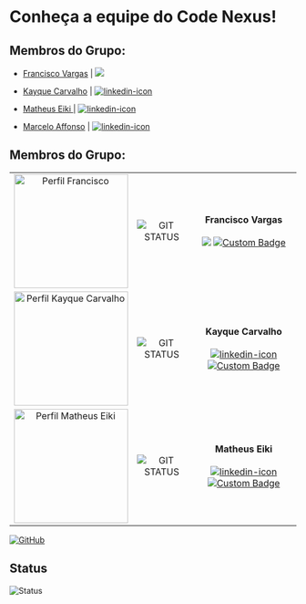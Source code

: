 # Conheça a equipe do Code Nexus!
## Membros do Grupo:
- [Francisco Vargas](https://github.com/Franciscov25) |
    [<img src="https://img.shields.io/badge/LinkedIn-0077B5?style=for-the-badge&logo=linkedin&logoColor=white">](https://www.linkedin.com/in/franciscovargas7/)

- [Kayque Carvalho](https://github.com/Kay-Carv) |
    [ <img src="https://img.shields.io/badge/LinkedIn-0077B5?style=for-the-badge&logo=linkedin&logoColor=white" alt="linkedin-icon">](https://www.linkedin.com/in/kayque-carvalho-49a190283/)
  
- [Matheus Eiki   ](https://github.com/Matheus-Eiki) |
    [<img src="https://img.shields.io/badge/LinkedIn-0077B5?style=for-the-badge&logo=linkedin&logoColor=white" alt="linkedin-icon">](https://www.linkedin.com/in/matheus-e-ikeda-943889331/)
  
- [Marcelo Affonso](https://github.com/tenebres-cpu) |
    [<img src="https://img.shields.io/badge/LinkedIn-0077B5?style=for-the-badge&logo=linkedin&logoColor=white" alt="linkedin-icon">](https://www.linkedin.com/in/marcelo-affonso-fonseca-899682333/)

<!--Tabela com os integrantes do grupo-->
## Membros do Grupo:
|      |      |      |
|:----:|:----:|:----:|
| <a href="https://github.com/Franciscov25" target="_blank"><img src="https://avatars.githubusercontent.com/u/118416502?v=4" width="200" alt="Perfil Francisco" /></a> | ![GIT STATUS](https://github-readme-stats.vercel.app/api/top-langs/?username=Franciscov25&layout=donut&bg_color=4682B4&title_color=fff&text_color=ffffff) | **Francisco Vargas** <br><br> [<img src="https://img.shields.io/badge/LinkedIn-0077B5?style=for-the-badge&logo=linkedin&logoColor=white">](https://www.linkedin.com/in/franciscovargas7/) [![Custom Badge](https://img.shields.io/badge/GitHub-Perfil-blue?style=for-the-badge&logo=github)](https://github.com/Franciscov25)|
| <a href="https://github.com/Kay-Carv" target="_blank"><img src="https://avatars.githubusercontent.com/u/183162431?v=4" width="200" alt="Perfil Kayque Carvalho" /></a> | ![GIT STATUS](https://github-readme-stats.vercel.app/api/top-langs/?username=Kay-Carv&layout=donut&theme=radical) | **Kayque Carvalho** <br><br> [ <img src="https://img.shields.io/badge/LinkedIn-0077B5?style=for-the-badge&logo=linkedin&logoColor=white" alt="linkedin-icon">](https://www.linkedin.com/in/kayque-carvalho-49a190283/) [![Custom Badge](https://img.shields.io/badge/GitHub-Perfil-blue?style=for-the-badge&logo=github)](https://github.com/Kay-Carv)|
| <a href="https://github.com/Matheus-Eiki" target="_blank"><img src="https://avatars.githubusercontent.com/u/180968308?v=4" width="200" alt="Perfil Matheus Eiki" /></a> | ![GIT STATUS](https://github-readme-stats.vercel.app/api/top-langs/?username=Matheus-Eiki&layout=donut&theme=synthwave) | **Matheus Eiki** <br><br> [<img src="https://img.shields.io/badge/LinkedIn-0077B5?style=for-the-badge&logo=linkedin&logoColor=white" alt="linkedin-icon">](https://www.linkedin.com/in/matheus-e-ikeda-943889331/) [![Custom Badge](https://img.shields.io/badge/GitHub-Perfil-blue?style=for-the-badge&logo=github)](https://github.com/Matheus-Eiki)|


[![GitHub](https://img.shields.io/badge/GitHub-Perfil-181717?logo=github)](https://github.com/SEU_USUARIO)


## Status
![Status](https://img.shields.io/badge/status-em%20desenvolvimento-yellow)
